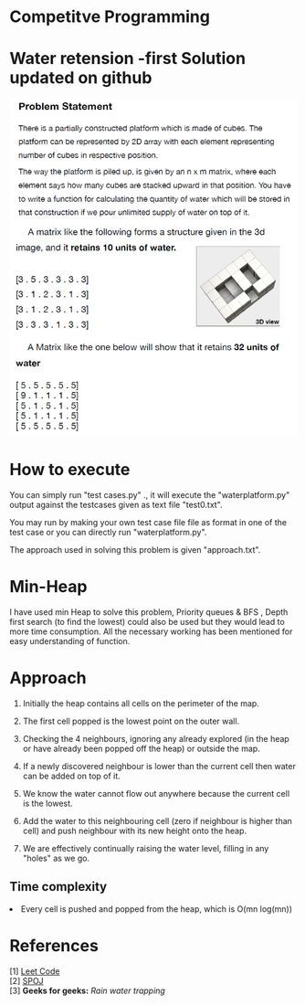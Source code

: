 # Competitve Programming
# Water retension -first Solution updated on github
<p align="center">
    <img src="https://github.com/vasantvohra/Competitive-Programming/blob/master/Water%20retention/problem%20statement.png?raw=true" alt="Questions"/>
</p>
<h1>How to execute </h1>

You can simply run "test cases.py" .,
it will execute the "waterplatform.py" output against the testcases given as text file "test0.txt".

You may run by making your own test case file file as format in one of the test case
or you can directly run  "waterplatform.py".

The approach used in solving this problem is given "approach.txt".

<h1>Min-Heap</h1>

I have used min Heap to solve this problem,
Priority queues & BFS , Depth first search (to find the lowest) could also be used but they would lead to more time consumption.
All the necessary working has been mentioned for easy understanding of function.
<h1>
Approach</h1>

1. Initially the heap contains all cells on the perimeter of the map.

2. The first cell popped is the lowest point on the outer wall.

3. Checking the 4 neighbours, ignoring any already explored (in the heap or have already been popped off the heap) or outside the map.

4. If a newly discovered neighbour is lower than the current cell then water can be added on top of it.

5. We know the water cannot flow out anywhere because the current cell is the lowest.

6. Add the water to this neighbouring cell (zero if neighbour is higher than cell) and push neighbour  with its new height onto the heap.

7. We are effectively continually raising the water level, filling in any "holes" as we go.

<h2>Time complexity</h2>
<li>Every cell is pushed and popped from the heap, which is O(mn log(mn))

<h1>References</h1>
[1] <a href=https://leetcode.com/problems/trapping-rain-water/solution/> Leet Code </a> <br>
[2] <a href=https://www.spoj.com/problems/WATER/> SPOJ </a> <br>
[3] <b>Geeks for geeks:</b><i> Rain water trapping </i><br>




